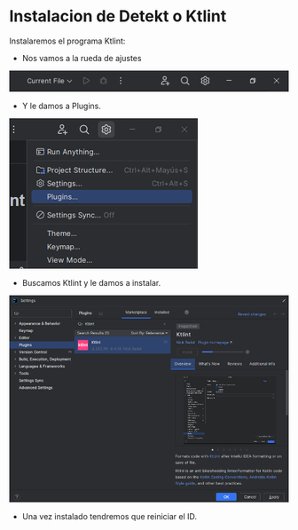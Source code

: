 # Instalacion de Detekt o Ktlint

Instalaremos el programa Ktlint:

- Nos vamos a la rueda de ajustes

![img.png](img/img.png)

- Y le damos a Plugins.

![plugins.png](img%2Fplugins.png)

- Buscamos Ktlint y le damos a instalar.

![img.png](img/ktlint.png)

- Una vez instalado tendremos que reiniciar el ID.
